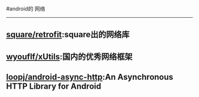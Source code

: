 #android的 网络


---
[square/retrofit](https://github.com/square/retrofit):square出的网络库
---
[wyouflf/xUtils](https://github.com/wyouflf/xUtils):国内的优秀网络框架
---
[loopj/android-async-http](https://github.com/loopj/android-async-http):An Asynchronous HTTP Library for Android 
---